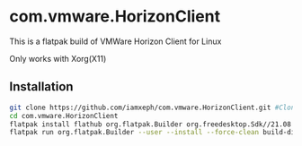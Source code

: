 # com.vmware.HorizonClient

This is a flatpak build of VMWare Horizon Client for Linux

Only works with Xorg(X11)

## Installation

```bash
git clone https://github.com/iamxeph/com.vmware.HorizonClient.git #Clone this repo
cd com.vmware.HorizonClient
flatpak install flathub org.flatpak.Builder org.freedesktop.Sdk//21.08 org.freedesktop.Platform//21.08  #Install prerequisites
flatpak run org.flatpak.Builder --user --install --force-clean build-dir com.vmware.HorizonClient.yaml #Build
```
